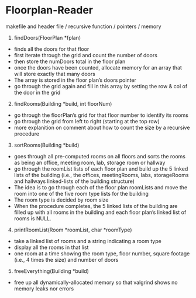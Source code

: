 # Floorplan-Reader
makefile and header file / recursive function / pointers / memory

1. findDoors(FloorPlan *fplan)
- finds all the doors for that floor
- first iterate through the grid and count the number of doors
- then store the numDoors total in the floor plan
- once the doors have been counted, allocate memory for an array that will store exactly that many doors
- The array is stored in the floor plan’s doors pointer
- go through the grid again and fill in this array by setting the row & col of the door in the grid


2. findRooms(Building *build, int floorNum)
- go through the floorPlan’s grid for that floor number to identify its rooms
- go through the grid from left to right (starting at the top row)
- more explanition on comment about how to count the size by a recursive procedure

3. sortRooms(Building *build)
- goes through all pre-computed rooms on all floors and sorts the rooms as being an office, meeting room, lab, storage room or hallway
- go through the roomList lists of each floor plan and build up the 5 linked lists of the building (i.e., the offices, meetingRooms, labs, storageRooms and hallways linked-lists of the building structure)
- The idea is to go through each of the floor plan roomLists and move the room into one of the five room type lists for the building
- The room type is decided by room size
- When the procedure completes, the 5 linked lists of the building are filled up with all rooms in the building and each floor plan’s linked list of rooms is NULL.

4. printRoomList(Room *roomList, char *roomType)
- take a linked list of rooms and a string indicating a room type
- display all the rooms in that list 
- one room at a time showing the room type, floor number, square footage (i.e., 4 times the size) and number of doors

5. freeEverything(Building *build)
- free up all dynamically-allocated memory so that valgrind shows no memory leaks nor errors
